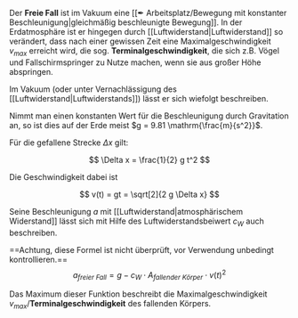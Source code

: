 Der **Freie Fall** ist im Vakuum eine [[✒ Arbeitsplatz/Bewegung mit konstanter Beschleunigung|gleichmäßig beschleunigte Bewegung]]. In der Erdatmosphäre ist er hingegen durch [[Luftwiderstand|Luftwiderstand]] so verändert, dass nach einer gewissen Zeit eine Maximalgeschwindigkeit $v_{max}$ erreicht wird, die sog. **Terminalgeschwindigkeit**, die sich z.B. Vögel und Fallschirmspringer zu Nutze machen, wenn sie aus großer Höhe abspringen.

Im Vakuum (oder unter Vernachlässigung des [[Luftwiderstand|Luftwiderstands]]) lässt er sich wiefolgt beschreiben.

Nimmt man einen konstanten Wert für die Beschleunigung durch Gravitation an, so ist dies auf der Erde meist $g = 9.81 \mathrm{\frac{m}{s^2}}$.

Für die gefallene Strecke $\Delta x$ gilt:

$$
\Delta x = \frac{1}{2} g t^2
$$

Die Geschwindigkeit dabei ist

$$
v(t) = gt = \sqrt[2]{2 g \Delta x}
$$

Seine Beschleunigung $a$ mit [[Luftwiderstand|atmosphärischem Widerstand]] lässt sich mit Hilfe des Luftwiderstandsbeiwert $c_W$ auch beschreiben.

==Achtung, diese Formel ist nicht überprüft, vor Verwendung unbedingt kontrollieren.==
$$
a_{freier~Fall} = g - c_W \cdot A_{fallender~Körper} \cdot v(t)^2
$$

Das Maximum dieser Funktion beschreibt die Maximalgeschwindigkeit $v_{max}$/**Terminalgeschwindigkeit** des fallenden Körpers.